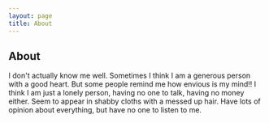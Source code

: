 ```yaml
---
layout: page
title: About
---
```

## About

I don't actually know me well. Sometimes I think I am a generous person with a good heart.
But some people remind me how envious is my mind!! I think I am just a lonely person, having no one to talk, having no money either. Seem to appear in shabby cloths with a messed up hair. Have lots of opinion about everything, but have no one to listen to me.
